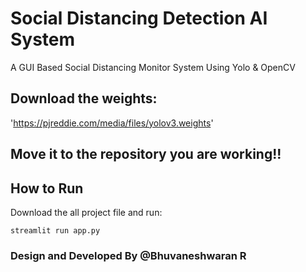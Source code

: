 # Social Distancing Detection AI System
A GUI Based Social Distancing Monitor System Using Yolo &amp; OpenCV
## Download the weights:
 'https://pjreddie.com/media/files/yolov3.weights'
## Move it to the repository you are working!!
## How to Run
Download the all project file and run:

    streamlit run app.py

### Design and Developed By @Bhuvaneshwaran R

